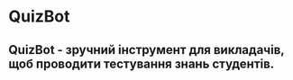 # QuizBot
**QuizBot** - зручний інструмент для викладачів, щоб проводити тестування знань студентів.
---
